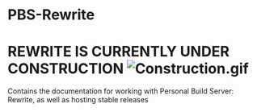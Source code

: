 # PBS-Rewrite
# REWRITE IS CURRENTLY UNDER CONSTRUCTION ![Construction.gif](https://media.tenor.com/N1Hgl4qMR30AAAAM/mxstery.gif)

Contains the documentation for working with Personal Build Server: Rewrite, as well as hosting stable releases
